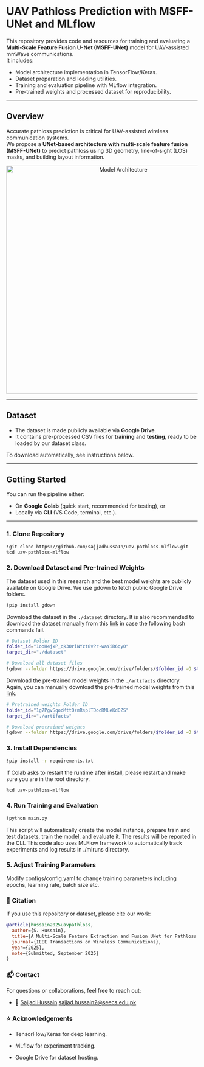# UAV Pathloss Prediction with MSFF-UNet and MLflow

This repository provides code and resources for training and evaluating a **Multi-Scale Feature Fusion U-Net (MSFF-UNet)** model for UAV-assisted mmWave communications.  
It includes:
- Model architecture implementation in TensorFlow/Keras.
- Dataset preparation and loading utilities.
- Training and evaluation pipeline with MLflow integration.
- Pre-trained weights and processed dataset for reproducibility.

---

## Overview

Accurate pathloss prediction is critical for UAV-assisted wireless communication systems.  
We propose a **UNet-based architecture with multi-scale feature fusion (MSFF-UNet)** to predict pathloss using 3D geometry, line-of-sight (LOS) masks, and building layout information.  

<p align="center">
  <img src="docs/architecture.png" alt="Model Architecture" width="600"/>
</p>

---

## Dataset

- The dataset is made publicly available via **Google Drive**.  
- It contains pre-processed CSV files for **training** and **testing**, ready to be loaded by our dataset class.  

To download automatically, see instructions below.  

---

## Getting Started

You can run the pipeline either:
- On **Google Colab** (quick start, recommended for testing), or
- Locally via **CLI** (VS Code, terminal, etc.).

---

### 1. Clone Repository

```bash
!git clone https://github.com/sajjadhussa1n/uav-pathloss-mlflow.git
%cd uav-pathloss-mlflow
```
### 2. Download Dataset and Pre-trained Weights

The dataset used in this research and the best model weights are publicly available on Google Drive. We use gdown to fetch public Google Drive folders.

```bash
!pip install gdown
```

Download the dataset in the `./dataset` directory. It is also recommended to download the dataset manually from this [link](https://drive.google.com/drive/folders/1ooH4jxP_qk3OriNYzt8vPr-waYiR6qy0?usp=sharing) in case the following bash commands fail. 

```bash
# Dataset Folder ID
folder_id="1ooH4jxP_qk3OriNYzt8vPr-waYiR6qy0"
target_dir="./dataset"

# Download all dataset files
!gdown --folder https://drive.google.com/drive/folders/$folder_id -O $target_dir
```

Download the pre-trained model weights in the `./artifacts` directory. Again, you can manually download the pre-trained model weights from this [link](https://drive.google.com/drive/folders/1g7PgvSqooMttOzmRsplTDocRMLeKdOZS?usp=sharing).

```bash
# Pretrained weights Folder ID
folder_id="1g7PgvSqooMttOzmRsplTDocRMLeKdOZS"
target_dir="./artifacts"

# Download pretrained weights
!gdown --folder https://drive.google.com/drive/folders/$folder_id -O $target_dir
```

### 3. Install Dependencies

```bash
!pip install -r requirements.txt
```

If Colab asks to restart the runtime after install, please restart and make sure you are in the root directory.

```bash
%cd uav-pathloss-mlflow
```

### 4. Run Training and Evaluation

```bash
!python main.py
```
This script will automatically create the model instance, prepare train and test datasets, train the model, and evaluate it. The results will be reported in the CLI. This code also uses MLFlow framework to automatically track experiments and log results in ./mlruns directory. 

### 5. Adjust Training Parameters

Modify configs/config.yaml to change training parameters including epochs, learning rate, batch size etc.

### 📑 Citation 

If you use this repository or dataset, please cite our work:

```bibtex
@article{hussain2025uavpathloss,
  author={S. Hussain},
  title={A Multi-Scale Feature Extraction and Fusion UNet for Pathloss Prediction in UAV-Assisted mmWave Radio Networks},
  journal={IEEE Transactions on Wireless Communications},
  year={2025},
  note={Submitted, September 2025}
}
```


### 📬 Contact 

For questions or collaborations, feel free to reach out:

- 📧 [Sajjad Hussain](https://github.com/sajjadhussa1n) sajjad.hussain2@seecs.edu.pk


### ⭐ Acknowledgements 

- TensorFlow/Keras for deep learning.

- MLflow for experiment tracking.

- Google Drive for dataset hosting.


